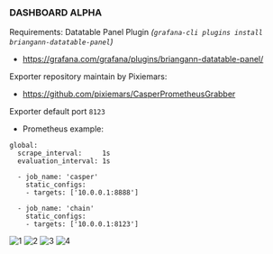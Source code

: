 ### DASHBOARD ALPHA

Requirements: Datatable Panel Plugin _(`grafana-cli plugins install briangann-datatable-panel`)_

* https://grafana.com/grafana/plugins/briangann-datatable-panel/

Exporter repository maintain by Pixiemars:

* https://github.com/pixiemars/CasperPrometheusGrabber

Exporter default port `8123`

* Prometheus example:

```
global:
  scrape_interval:     1s
  evaluation_interval: 1s

  - job_name: 'casper'
    static_configs:
    - targets: ['10.0.0.1:8888']

  - job_name: 'chain'
    static_configs:
    - targets: ['10.0.0.1:8123']
```

![1](https://user-images.githubusercontent.com/50751381/115509785-633d5c00-a26e-11eb-9a41-2a8cfd33124b.jpg)
![2](https://user-images.githubusercontent.com/50751381/115509798-66d0e300-a26e-11eb-8b76-9df1045806d2.jpg)
![3](https://user-images.githubusercontent.com/50751381/115509811-6a646a00-a26e-11eb-8448-27ed5892a073.jpg)
![4](https://user-images.githubusercontent.com/50751381/115509821-6c2e2d80-a26e-11eb-8baa-a9edfcd8ebfb.jpg)
